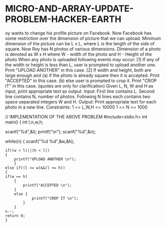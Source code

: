 # MICRO-AND-ARRAY-UPDATE-PROBLEM-HACKER-EARTH
oy wants to change his profile picture on Facebook. Now Facebook has some restriction over the dimension of picture that we can upload. Minimum dimension of the picture can be L x L, where L is the length of the side of square.  Now Roy has N photos of various dimensions. Dimension of a photo is denoted as W x H  where W - width of the photo and H - Height of the photo  When any photo is uploaded following events may occur:  [1] If any of the width or height is less than L, user is prompted to upload another one. Print "UPLOAD ANOTHER" in this case. [2] If width and height, both are large enough and  (a) if the photo is already square then it is accepted. Print "ACCEPTED" in this case. (b) else user is prompted to crop it. Print "CROP IT" in this case.  (quotes are only for clarification)  Given L, N, W and H as input, print appropriate text as output.  Input: First line contains L. Second line contains N, number of photos. Following N lines each contains two space separated integers W and H.  Output: Print appropriate text for each photo in a new line.  Constraints: 1 &lt;= L,W,H &lt;= 10000 1 &lt;= N &lt;= 1000

// IMPLEMENTATION OF THE ABOVE PROBLEM
#include<stdio.h>
int main()
{
int l,n,w,h;

scanf("%d",&l);
printf("\n");
scanf("%d",&n);

while(n)
{
    scanf("%d %d",&w,&h);

    if((w < l)||(h < l))
    {
        printf("UPLOAD ANOTHER \n");
        } 
    else if((l <= w)&&(l <= h))
    {
    if(w == h)
        {
            printf("ACCEPTED \n");
        }
        else {
                printf("CROP IT \n");
            }
        }
    n--;
    return 0;
    }


